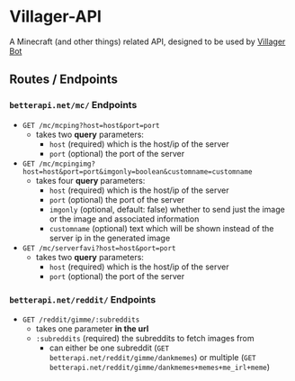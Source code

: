 # Villager-API
A Minecraft (and other things) related API, designed to be used by [Villager Bot](https://github.com/Villager-Dev/Villager-Bot)

## Routes / Endpoints
### `betterapi.net/mc/` Endpoints
* `GET /mc/mcping?host=host&port=port`
  * takes two **query** parameters:
    * `host` (required) which is the host/ip of the server
    * `port` (optional) the port of the server
* `GET /mc/mcpingimg?host=host&port=port&imgonly=boolean&customname=customname`
  * takes four **query** parameters:
    * `host` (required) which is the host/ip of the server
    * `port` (optional) the port of the server
    * `imgonly` (optional, default: false) whether to send just the image or the image and associated information
    * `customname` (optional) text which will be shown instead of the server ip in the generated image
* `GET /mc/serverfavi?host=host&port=port`
  * takes two **query** parameters:
    * `host` (required) which is the host/ip of the server
    * `port` (optional) the port of the server

### `betterapi.net/reddit/` Endpoints
* `GET /reddit/gimme/:subreddits`
  * takes one parameter **in the url**
  * `:subreddits` (required) the subreddits to fetch images from
    * can either be one subreddit (`GET betterapi.net/reddit/gimme/dankmemes`) or multiple (`GET betterapi.net/reddit/gimme/dankmemes+memes+me_irl+meme`)

